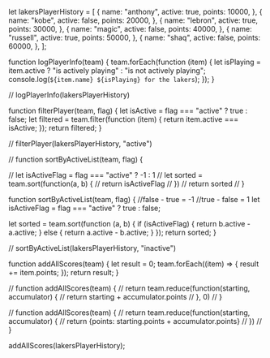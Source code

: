 let lakersPlayerHistory = [
  {
    name: "anthony",
    active: true,
    points: 10000,
  },
  {
    name: "kobe",
    active: false,
    points: 20000,
  },
  {
    name: "lebron",
    active: true,
    points: 30000,
  },
  {
    name: "magic",
    active: false,
    points: 40000,
  },
  {
    name: "russell",
    active: true,
    points: 50000,
  },
  {
    name: "shaq",
    active: false,
    points: 60000,
  },
];

function logPlayerInfo(team) {
  team.forEach(function (item) {
    let isPlaying = item.active
      ? "is actively playing"
      : "is not actively playing";
    console.log(`${item.name} ${isPlaying} for the lakers`);
  });
}

// logPlayerInfo(lakersPlayerHistory)

function filterPlayer(team, flag) {
  let isActive = flag === "active" ? true : false;
  let filtered = team.filter(function (item) {
    return item.active === isActive;
  });
  return filtered;
}

// filterPlayer(lakersPlayerHistory, "active")

// function sortByActiveList(team, flag) {

//   let isActiveFlag = flag === "active" ? -1 : 1
//   let sorted = team.sort(function(a, b) {
//     return isActiveFlag
//   })
//   return sorted
// }

function sortByActiveList(team, flag) {
  //false - true = -1
  //true - false = 1
  let isActiveFlag = flag === "active" ? true : false;

  let sorted = team.sort(function (a, b) {
    if (isActiveFlag) {
      return b.active - a.active;
    } else {
      return a.active - b.active;
    }
  });
  return sorted;
}

// sortByActiveList(lakersPlayerHistory, "inactive")

function addAllScores(team) {
  let result = 0;
  team.forEach((item) => {
    result += item.points;
  });
  return result;
}

// function addAllScores(team) {
//   return team.reduce(function(starting, accumulator) {
//      return starting + accumulator.points
//   }, 0)
// }

// function addAllScores(team) {
//   return team.reduce(function(starting, accumulator) {
//      return {points: starting.points + accumulator.points}
//   })
// }

addAllScores(lakersPlayerHistory);
